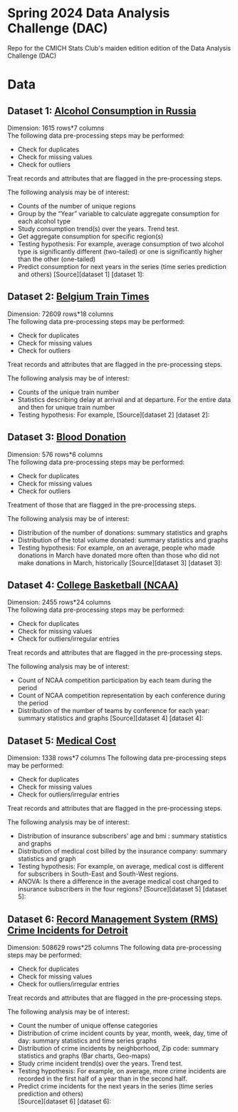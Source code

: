 # Spring 2024 Data Analysis Challenge (DAC)
Repo for the CMICH Stats Club's maiden edition edition of the Data Analysis Challenge (DAC)

# Data
## Dataset 1: [Alcohol Consumption in Russia](https://github.com/cmich-stats-club/spring2024-dac/blob/main/datasets/alcohol-consumption-in-russia.csv)
Dimension: 1615 rows*7 columns  
The following data pre-processing steps may be performed:  
  *	Check for duplicates
  *	Check for missing values
  *	Check for outliers  

Treat records and attributes that are flagged in the pre-processing steps.   

The following analysis may be of interest:  
  *	Counts of the number of unique regions
  *	Group by the “Year” variable to calculate aggregate consumption for each alcohol type
  *	Study consumption trend(s) over the years. Trend test.
  *	Get aggregate consumption for specific region(s)
  *	Testing hypothesis: For example, average consumption of two alcohol type is significantly different (two-tailed) or one is significantly higher than the other (one-tailed)
  *	Predict consumption for next years in the series (time series prediction and others)
[Source][dataset 1]
[dataset 1]: 



## Dataset 2: [Belgium Train Times](https://github.com/cmich-stats-club/spring2024-dac/blob/main/datasets/belgium-train-times.csv)  
Dimension: 72609 rows*18 columns  
The following data pre-processing steps may be performed:  
  *	Check for duplicates
  *	Check for missing values
  *	Check for outliers

Treat records and attributes that are flagged in the pre-processing steps.  

The following analysis may be of interest:  
  *	Counts of the unique train number
  *	Statistics describing delay at arrival and at departure. For the entire data and then for unique train number
  *	Testing hypothesis: For example, 
[Source][dataset 2]
[dataset 2]: 


## Dataset 3: [Blood Donation](https://github.com/cmich-stats-club/spring2024-dac/blob/main/datasets/blood.csv)
Dimension: 576 rows*6 columns  
The following data pre-processing steps may be performed:  
  *	Check for duplicates
  *	Check for missing values
  *	Check for outliers

Treatment of those that are flagged in the pre-processing steps.  

The following analysis may be of interest:
  *	Distribution of the number of donations: summary statistics and graphs
  *	Distribution of the total volume donated: summary statistics and graphs
  *	Testing hypothesis: For example, on an average, people who made donations in March have donated more often than those who did not make donations in March, historically
[Source][dataset 3]
[dataset 3]: 


## Dataset 4: [College Basketball (NCAA)](https://github.com/cmich-stats-club/spring2024-dac/blob/main/datasets/cbb.csv)
Dimension: 2455 rows*24 columns  
The following data pre-processing steps may be performed:
  *	Check for duplicates
  *	Check for missing values
  *	Check for outliers/irregular entries

Treat records and attributes that are flagged in the pre-processing steps.

The following analysis may be of interest:
  *	Count of NCAA competition participation by each team during the period
  *	Count of NCAA competition representation by each conference during the period
  *	Distribution of the number of teams by conference for each year: summary statistics and graphs
[Source][dataset 4]
[dataset 4]: 


## Dataset 5: [Medical Cost](https://github.com/cmich-stats-club/spring2024-dac/blob/main/datasets/medical-cost.csv)
Dimension: 1338 rows*7 columns
The following data pre-processing steps may be performed:
  *	Check for duplicates
  *	Check for missing values
  *	Check for outliers/irregular entries

Treat records and attributes that are flagged in the pre-processing steps.  

The following analysis may be of interest:
  *	Distribution of insurance subscribers’ age and bmi : summary statistics and graphs
  *	Distribution of medical cost billed by the insurance company: summary statistics and graph
  *	Testing hypothesis: For example, on average, medical cost is different for subscribers in South-East and South-West regions.
  *	ANOVA: Is there a difference in the average medical cost charged to insurance subscribers in the four regions?
[Source][dataset 5]
[dataset 5]: 


## Dataset 6: [Record Management System (RMS) Crime Incidents for Detroit](https://drive.google.com/file/d/1zKBt4FNiXNVlXRM-YqwdFhhZhpgaD2q1/view?usp=sharing)
Dimension: 508629 rows*25 columns
The following data pre-processing steps may be performed:
  *	Check for duplicates
  *	Check for missing values
  *	Check for outliers/irregular entries

Treat records and attributes that are flagged in the pre-processing steps.

The following analysis may be of interest:
  *	Count the number of unique offense categories
  *	Distribution of crime incident counts by year, month, week, day, time of day: summary statistics and time series graphs
  *	Distribution of crime incidents by neighborhood, Zip code: summary statistics and graphs (Bar charts, Geo-maps)
  *	Study crime incident trend(s) over the years. Trend test.
  *	Testing hypothesis: For example, on average, more crime incidents are recorded in the first half of a year than in the second half.
  *	Predict crime incidents for the next years in the series (time series prediction and others)  
[Source][dataset 6]
[dataset 6]: 

